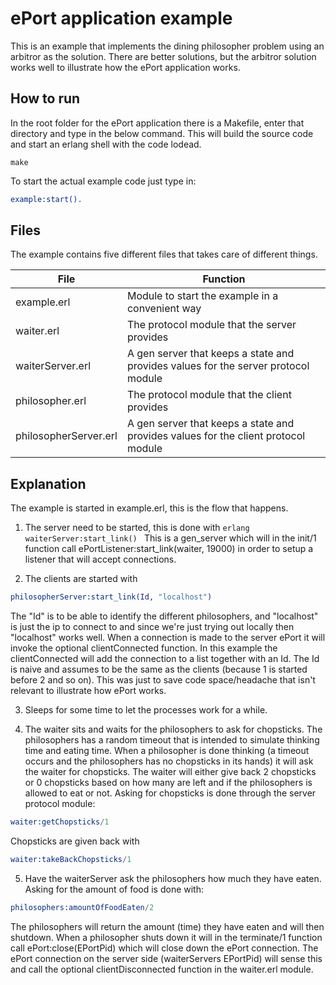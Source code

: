 # ePort application example

This is an example that implements the dining philosopher problem using an
arbitror as the solution. There are better solutions, but the arbitror solution
works well to illustrate how the ePort application works.

## How to run
In the root folder for the ePort application there is a Makefile, enter that
directory and type in the below command. This will build the source code and
start an erlang shell with the code lodead.
```
make
```

To start the actual example code just type in:
```erlang
example:start().
```

## Files
The example contains five different files that takes care of different things.

| File                  | Function                                                                           |
|-----------------------|------------------------------------------------------------------------------------|
| example.erl           | Module to start the example in a convenient way                                    |
| waiter.erl            | The protocol module that the server provides                                       |
| waiterServer.erl      | A gen server that keeps a state and provides values for the server protocol module |
| philosopher.erl       | The protocol module that the client provides                                       |
| philosopherServer.erl | A gen server that keeps a state and provides values for the client protocol module |

## Explanation
The example is started in example.erl, this is the flow that happens.
1. The server need to be started, this is done with ```erlang waiterServer:start_link() ```
This is a gen_server which will in the init/1 function call ePortListener:start_link(waiter, 19000) in order
to setup a listener that will accept connections.

2. The clients are started with
```erlang
philosopherServer:start_link(Id, "localhost")
```
The "Id" is to be able to identify the different philosophers, and "localhost" is just the ip to connect to
and since we're just trying out locally then "localhost" works well.
When a connection is made to the server ePort it will invoke the optional clientConnected function. In this
example the clientConnected will add the connection to a list together with an Id. The Id is naive and assumes
to be the same as the clients (because 1 is started before 2 and so on). This was just to save code space/headache
that isn't relevant to illustrate how ePort works.

3. Sleeps for some time to let the processes work for a while.

4. The waiter sits and waits for the philosophers to ask for chopsticks. The philosophers has a random timeout
that is intended to simulate thinking time and eating time. When a philosopher is done thinking (a timeout
occurs and the philosophers has no chopsticks in its hands) it will ask the waiter for chopsticks. The waiter
will either give back 2 chopsticks or 0 chopsticks based on how many are left and if the philosophers is allowed
to eat or not. Asking for chopsticks is done through the server protocol module:
```erlang
waiter:getChopsticks/1
```
Chopsticks are given back with
```erlang
waiter:takeBackChopsticks/1
```

5. Have the waiterServer ask the philosophers how much they have eaten. Asking for the amount of food is
done with:
```erlang
philosophers:amountOfFoodEaten/2
```
The philosophers will return the amount (time) they have eaten and will then shutdown.
When a philosopher shuts down it will in the terminate/1 function call ePort:close(EPortPid) which will close down
the ePort connection. The ePort connection on the server side (waiterServers EPortPid) will sense this and call
the optional clientDisconnected function in the waiter.erl module.